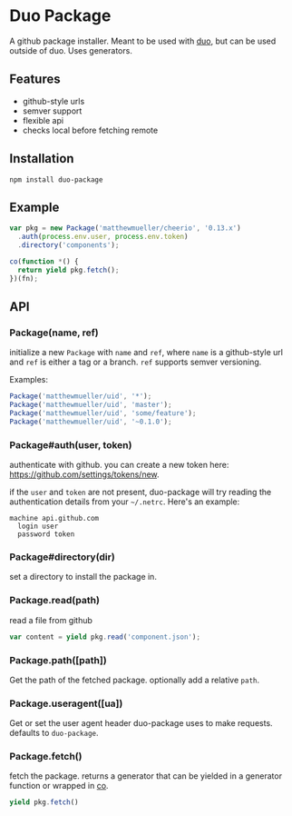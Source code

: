 # Duo Package

A github package installer. Meant to be used with [duo](http://github.com/duojs/duo), but can be used outside of duo. Uses generators.

## Features

- github-style urls
- semver support
- flexible api
- checks local before fetching remote

## Installation

```
npm install duo-package
```

## Example

```js
var pkg = new Package('matthewmueller/cheerio', '0.13.x')
  .auth(process.env.user, process.env.token)
  .directory('components');

co(function *() {
  return yield pkg.fetch();
})(fn);

```

## API

### Package(name, ref)

initialize a new `Package` with `name` and `ref`, where `name` is a github-style url and `ref` is either a tag or a branch. `ref` supports semver versioning.

Examples:

```js
Package('matthewmueller/uid', '*');
Package('matthewmueller/uid', 'master');
Package('matthewmueller/uid', 'some/feature');
Package('matthewmueller/uid', '~0.1.0');
```

### Package#auth(user, token)

authenticate with github. you can create a new token here: https://github.com/settings/tokens/new.

if the `user` and `token` are not present, duo-package will try reading the authentication details from your `~/.netrc`. Here's an example:

```
machine api.github.com
  login user
  password token
```

### Package#directory(dir)

set a directory to install the package in.

### Package.read(path)

read a file from github

```js
var content = yield pkg.read('component.json');
```

### Package.path([path])

Get the path of the fetched package. optionally add a relative `path`.

### Package.useragent([ua])

Get or set the user agent header duo-package uses to make requests. defaults to `duo-package`.

### Package.fetch()

fetch the package. returns a generator that can be yielded in a generator function or wrapped in [co](http://github.com/visionmedia/co).

```js
yield pkg.fetch()
```
